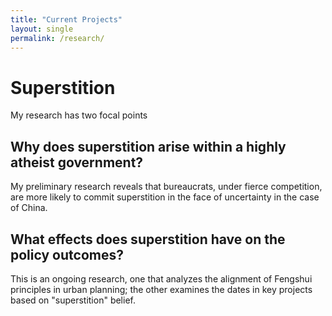 ```yaml
---
title: "Current Projects"
layout: single
permalink: /research/
---
```

# Superstition

My research has two focal points

## Why does superstition arise within a highly atheist government?

My preliminary research reveals that bureaucrats, under fierce competition, are more likely to commit superstition in the face of uncertainty in the case of China. 

## What effects does superstition have on the policy outcomes?

This is an ongoing research, one that analyzes the alignment of Fengshui principles in urban planning; the other examines the dates in key projects based on "superstition" belief.
